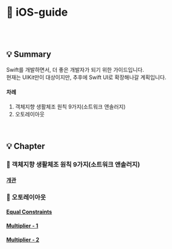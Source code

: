 # 🐣 iOS-guide
<br></br>
## 💡 Summary
Swift를 개발하면서, 더 좋은 개발자가 되기 위한 가이드입니다.</br>
현재는 UIKit만이 대상이지만, 추후에 Swift UI로 확장해나갈 계획입니다.
</br>
#### 차례
1. 객체지향 생활체조 원칙 9가지(소트워크 앤솔러지)</br>
2. 오토레이아웃</br>
<br></br>
## 💡 Chapter

### 🍎 객체지향 생활체조 원칙 9가지(소트워크 앤솔러지)
#### [개관](https://hasensprung.tistory.com/103)

### 🍎 오토레이아웃
#### [Equal Constraints](https://hasensprung.tistory.com/99)
#### [Multiplier - 1](https://hasensprung.tistory.com/100)
#### [Multiplier - 2](https://hasensprung.tistory.com/101)
